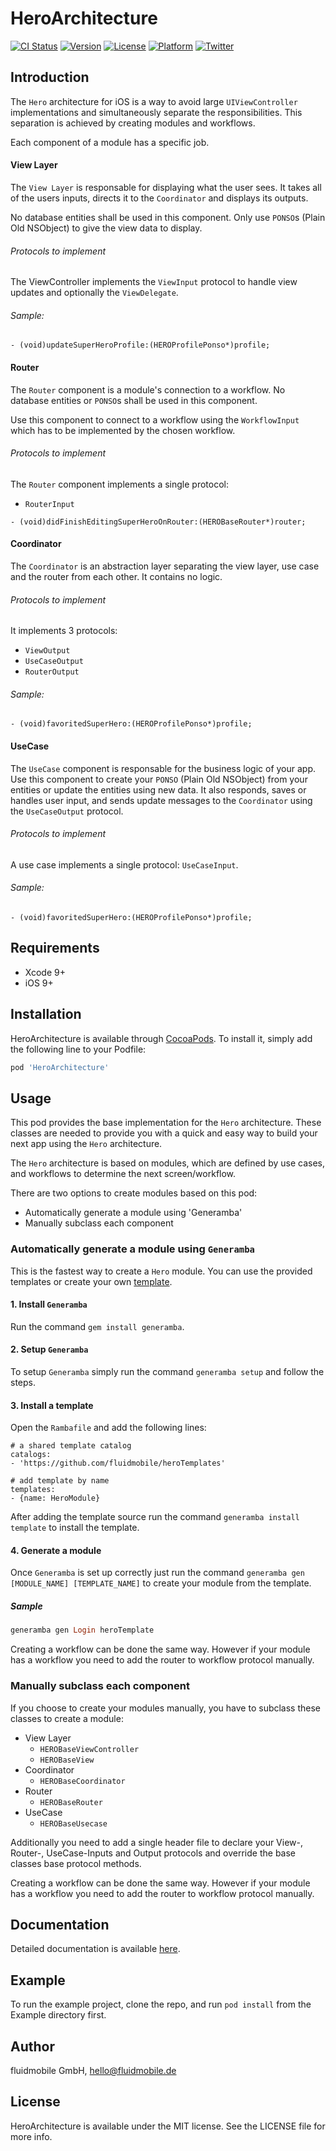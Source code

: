 # HeroArchitecture

[![CI Status](http://img.shields.io/travis/fluidmobile/hero.svg?style=flat)](https://travis-ci.org/fluidmobile/hero)
[![Version](https://img.shields.io/cocoapods/v/HeroArchitecture.svg?style=flat)](http://cocoapods.org/pods/HeroArchitecture)
[![License](http://img.shields.io/badge/license-MIT-orange.svg)](http://mit-license.org)
[![Platform](https://img.shields.io/cocoapods/p/HeroArchitecture.svg?style=flat)](http://cocoapods.org/pods/HeroArchitecture)
[![Twitter](https://img.shields.io/badge/twitter-@fluidmobile-blue.svg?style=flat)](https://twitter.com/fluidmobile)

## Introduction

The `Hero` architecture for iOS is a way to avoid large `UIViewController` implementations and simultaneously separate the responsibilities. This separation is achieved by creating modules and workflows.

Each component of a module has a specific job.

#### View Layer
The `View Layer` is responsable for displaying what the user sees. It takes all of the users inputs, directs it to the `Coordinator` and displays its outputs.

No database entities shall be used in this component. Only use `PONSO`s (Plain Old NSObject) to give the view data to display.

###### Protocols to implement
The ViewController implements the `ViewInput` protocol to handle view updates and optionally the `ViewDelegate`.
###### Sample:
```objc
- (void)updateSuperHeroProfile:(HEROProfilePonso*)profile;
```
#### Router
The `Router` component is a module's connection to a workflow. No database entities or `PONSO`s shall be used in this component.

Use this component to connect to a workflow using the `WorkflowInput` which has to be implemented by the chosen workflow.
###### Protocols to implement
The `Router` component implements a single protocol:
- `RouterInput`

```objc
- (void)didFinishEditingSuperHeroOnRouter:(HEROBaseRouter*)router;
```
#### Coordinator
The `Coordinator` is an abstraction layer separating the view layer, use case and the router from each other. It contains no logic.
###### Protocols to implement
It implements 3 protocols:
  - `ViewOutput`
  - `UseCaseOutput`
  - `RouterOutput`

###### Sample:
  ```objc
  - (void)favoritedSuperHero:(HEROProfilePonso*)profile;
  ```

#### UseCase

The `UseCase` component is responsable for the business logic of your app.
Use this component to create your `PONSO` (Plain Old NSObject) from your entities or update the entities using new data. It also responds, saves or handles user input, and sends update messages to the `Coordinator` using the `UseCaseOutput` protocol.

###### Protocols to implement
A use case implements a single protocol: `UseCaseInput`.

###### Sample:
```objc
- (void)favoritedSuperHero:(HEROProfilePonso*)profile;
```

## Requirements
  * Xcode 9+
  * iOS 9+

## Installation

HeroArchitecture is available through [CocoaPods](http://cocoapods.org). To install
it, simply add the following line to your Podfile:

```ruby
pod 'HeroArchitecture'
```
## Usage
This pod provides the base implementation for the `Hero` architecture. These classes are needed to provide you with a quick and easy way to build your next app using the `Hero` architecture.

The `Hero` architecture is based on modules, which are defined by use cases, and workflows to determine the next screen/workflow.

There are two options to create modules based on this pod:
   * Automatically generate a module using 'Generamba'
   * Manually subclass each component

###  Automatically generate a module using `Generamba`

This is the fastest way to create a `Hero` module. You can use the provided templates or create your own [template](https://github.com/rambler-digital-solutions/Generamba/wiki/Template-Structure).

#### 1. Install `Generamba`
Run the command `gem install generamba`.

#### 2. Setup `Generamba`
To setup `Generamba` simply run the command `generamba setup` and follow the steps.

#### 3. Install a template
Open the `Rambafile` and add the following lines:

```
# a shared template catalog
catalogs:
- 'https://github.com/fluidmobile/heroTemplates'

# add template by name
templates:
- {name: HeroModule}
```

After adding the template source run the command `generamba install template` to install the template.

#### 4. Generate a module
Once `Generamba` is set up correctly just run the command `generamba gen [MODULE_NAME] [TEMPLATE_NAME]` to create your module from the template.

##### Sample
```ruby
generamba gen Login heroTemplate
```
Creating a workflow can be done the same way. However if your module has a workflow you need to add the router to workflow protocol manually.

### Manually subclass each component

If you choose to create your modules manually, you have to subclass these classes to create a module:
- View Layer
  - `HEROBaseViewController`
  - `HEROBaseView`
- Coordinator
    - `HEROBaseCoordinator`
- Router
  - `HEROBaseRouter`
- UseCase
  - `HEROBaseUsecase`

Additionally you need to add a single header file to declare your View-, Router-, UseCase-Inputs and Output protocols and override the base classes base protocol methods.

Creating a workflow can be done the same way. However if your module has a workflow you need to add the router to workflow protocol manually.

## Documentation

Detailed documentation is available [here](https://github.com/fluidmobile/hero-documentation).

## Example

To run the example project, clone the repo, and run `pod install` from the Example directory first.

## Author

fluidmobile GmbH, hello@fluidmobile.de

## License

HeroArchitecture is available under the MIT license. See the LICENSE file for more info.
